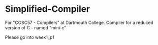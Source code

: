# Simplified-Compiler
For "COSC57 - Compilers" at Dartmouth College. Compiler for a reduced version of C - named "mini-c"

Please go into week1_p1
